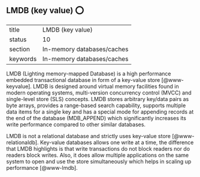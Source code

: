 ## LMDB (key value) :o:


|          |                            |
| -------- | -------------------------- |
| title    | LMDB (key value)           | 
| status   | 10                         |
| section  | In-memory databases/caches |
| keywords | In-memory databases/caches |



LMDB (Lighting memory-mapped Database) is a high performance embedded
transactional database in form of a key-value
store [@www-keyvalue]. LMDB is designed around virtual memory
facilities found in modern operating systems, multi-version
concurrency control (MVCC) and single-level store (SLS) concepts. LMDB
stores arbitrary key/data pairs as byte arrays, provides a range-based
search capability, supports multiple data items for a single key and
has a special mode for appending records at the end of the database
(MDB\_APPEND) which significantly increases its write performance
compared to other similar databases.

LMDB is not a relational database and strictly uses key-value
store [@www-relationaldb].  Key-value databases allows one write
at a time, the difference that LMDB highlights is that write
transactions do not block readers nor do readers block writes. Also,
it does allow multiple applications on the same system to open and use
the store simultaneously which helps in scaling up
performance [@www-lmdb].



